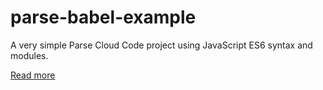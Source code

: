 # parse-babel-example

A very simple Parse Cloud Code project using JavaScript ES6 syntax and modules.

[Read more](http://elweb.co/writing-es2015-javascript-on-parse-cloud-code/)
